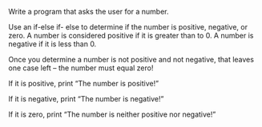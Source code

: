 Write a program that asks the user for a number.

Use an if-else if- else to determine if the number is positive, negative, or zero. A number is considered positive if it is greater than to 0. A number is negative if it is less than 0.

Once you determine a number is not positive and not negative, that leaves one case left – the number must equal zero!

If it is positive, print “The number is positive!”

If it is negative, print “The number is negative!”

If it is zero, print “The number is neither positive nor negative!”
